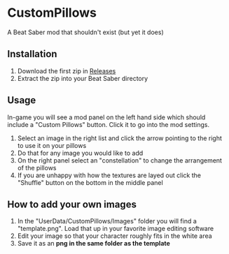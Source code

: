 # CustomPillows
A Beat Saber mod that shouldn't exist (but yet it does)

## Installation
1) Download the first zip in [Releases](https://github.com/ToniMacaroni/CustomPillows/releases)
2) Extract the zip into your Beat Saber directory

## Usage
In-game you will see a mod panel on the left hand side which should include a "Custom Pillows" button.
Click it to go into the mod settings.

1) Select an image in the right list and click the arrow pointing to the right to use it on your pillows
2) Do that for any image you would like to add
3) On the right panel select an "constellation" to change the arrangement of the pillows
4) If you are unhappy with how the textures are layed out click the "Shuffle" button on the bottom in the middle panel

## How to add your own images

1) In the "UserData/CustomPillows/Images" folder you will find a "template.png". Load that up in your favorite image editing software
2) Edit your image so that your character roughly fits in the white area
3) Save it as an **png in the same folder as the template**

